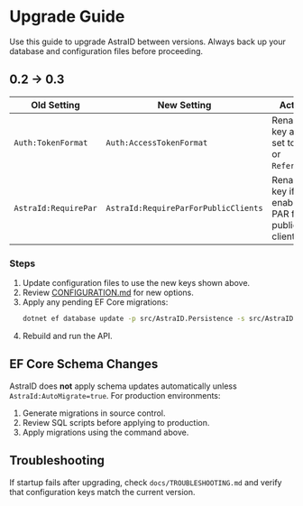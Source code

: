 # Upgrade Guide

Use this guide to upgrade AstraID between versions. Always back up your database and configuration files before proceeding.

## 0.2 → 0.3

| Old Setting | New Setting | Action |
|-------------|-------------|--------|
| `Auth:TokenFormat` | `Auth:AccessTokenFormat` | Rename key and set to `Jwt` or `Reference`. |
| `AstraId:RequirePar` | `AstraId:RequireParForPublicClients` | Rename key if enabling PAR for public clients. |

### Steps

1. Update configuration files to use the new keys shown above.
2. Review [CONFIGURATION.md](CONFIGURATION.md) for new options.
3. Apply any pending EF Core migrations:
   ```bash
   dotnet ef database update -p src/AstraID.Persistence -s src/AstraID.Api
   ```
4. Rebuild and run the API.

## EF Core Schema Changes

AstraID does **not** apply schema updates automatically unless `AstraId:AutoMigrate=true`.
For production environments:

1. Generate migrations in source control.
2. Review SQL scripts before applying to production.
3. Apply migrations using the command above.

## Troubleshooting

If startup fails after upgrading, check `docs/TROUBLESHOOTING.md` and verify that configuration keys match the current version.

